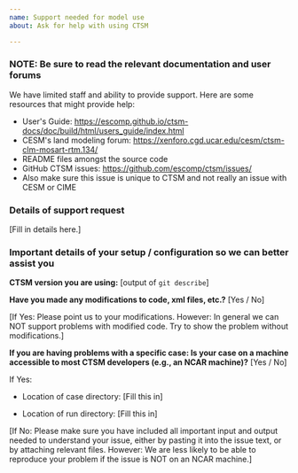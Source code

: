 ```yaml
---
name: Support needed for model use
about: Ask for help with using CTSM

---
```


### NOTE: Be sure to read the relevant documentation and user forums

We have limited staff and ability to provide support. Here are some resources that might provide help:
- User's Guide: https://escomp.github.io/ctsm-docs/doc/build/html/users_guide/index.html
- CESM's land modeling forum: https://xenforo.cgd.ucar.edu/cesm/ctsm-clm-mosart-rtm.134/
- README files amongst the source code
- GitHub CTSM issues: https://github.com/escomp/ctsm/issues/
- Also make sure this issue is unique to CTSM and not really an issue with CESM or CIME

### Details of support request

[Fill in details here.]

### Important details of your setup / configuration so we can better assist you

**CTSM version you are using:** [output of `git describe`]

**Have you made any modifications to code, xml files, etc.?** [Yes / No]

[If Yes: Please point us to your modifications. However: In general we can NOT support problems with modified code. Try to show the problem without modifications.]

**If you are having problems with a specific case: Is your case on a machine accessible to most CTSM developers (e.g., an NCAR machine)?** [Yes / No]

If Yes:

- Location of case directory: [Fill this in]

- Location of run directory: [Fill this in]

[If No: Please make sure you have included all important input and output needed to understand your issue, either by pasting it into the issue text, or by attaching relevant files. However: We are less likely to be able to reproduce your problem if the issue is NOT on an NCAR machine.]
